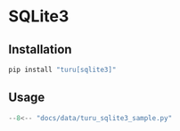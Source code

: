 # SQLite3

## Installation

```bash
pip install "turu[sqlite3]"
```

## Usage

```python
--8<-- "docs/data/turu_sqlite3_sample.py"
```
